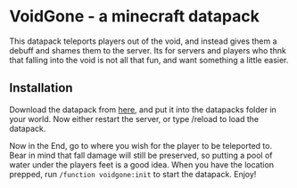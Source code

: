 # VoidGone - a minecraft datapack

This datapack teleports players out of the void, and instead gives them a debuff and shames them to the server. Its for servers and players who thnk that falling into the void is not all that fun, and want something a little easier.

## Installation

Download the datapack from [here](https://github.com/Adam-Ant/VoidGone/archive/master.zip), and put it into the datapacks folder in your world. Now either restart the server, or type /reload to load the datapack.

Now in the End, go to where you wish for the player to be teleported to. Bear in mind that fall damage will still be preserved, so putting a pool of water under the players feet is a good idea. When you have the location prepped, run `/function voidgone:init` to start the datapack. Enjoy!
